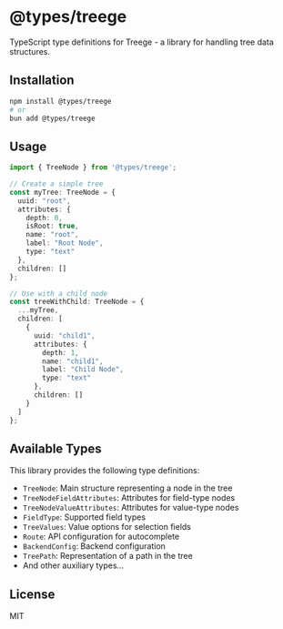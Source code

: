 # @types/treege

TypeScript type definitions for Treege - a library for handling tree data structures.

## Installation

```bash
npm install @types/treege
# or
bun add @types/treege
```

## Usage

```typescript
import { TreeNode } from '@types/treege';

// Create a simple tree
const myTree: TreeNode = {
  uuid: "root",
  attributes: {
    depth: 0,
    isRoot: true,
    name: "root",
    label: "Root Node",
    type: "text"
  },
  children: []
};

// Use with a child node
const treeWithChild: TreeNode = {
  ...myTree,
  children: [
    {
      uuid: "child1",
      attributes: {
        depth: 1,
        name: "child1",
        label: "Child Node",
        type: "text"
      },
      children: []
    }
  ]
};
```

## Available Types

This library provides the following type definitions:

- `TreeNode`: Main structure representing a node in the tree
- `TreeNodeFieldAttributes`: Attributes for field-type nodes
- `TreeNodeValueAttributes`: Attributes for value-type nodes
- `FieldType`: Supported field types
- `TreeValues`: Value options for selection fields
- `Route`: API configuration for autocomplete
- `BackendConfig`: Backend configuration
- `TreePath`: Representation of a path in the tree
- And other auxiliary types...

## License

MIT
